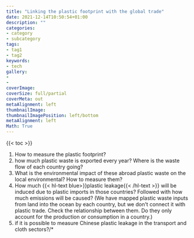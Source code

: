 ```yaml
---
title: "Linking the plastic footprint with the global trade"
date: 2021-12-14T10:50:54+01:00
description: ""
categories:
- category
- subcategory
tags:
- tag1
- tag2
keywords:
- tech
gallery:
-
-
coverImage:
coverSize: full/partial
coverMeta: out
metaAlignment: left
thumbnailImage:
thumbnailImagePosition: left/bottom
metaAlignment: left
Math: True
---
```


<!--more-->
{{< toc >}}
1. How to measure the plastic footprint?
2. how much plastic waste is exported every year? Where is the waste flow of each country going?
3. What is the environmental impact of these abroad plastic waste on the local environmental? How to measure them?
4. How much {{< hl-text blue>}}plastic leakage{{< /hl-text >}} will be induced due to plastic imports in those countries? Followed with how much emissions will be caused? (We have mapped plastic waste inputs from land into the ocean by each country, but we don't connect it with plastic trade. Check the relationship between them. Do they only account for the production or consumption in a country.)
5. if it is possible to measure Chinese plastic leakage in the transport and cloth sectors?/*
